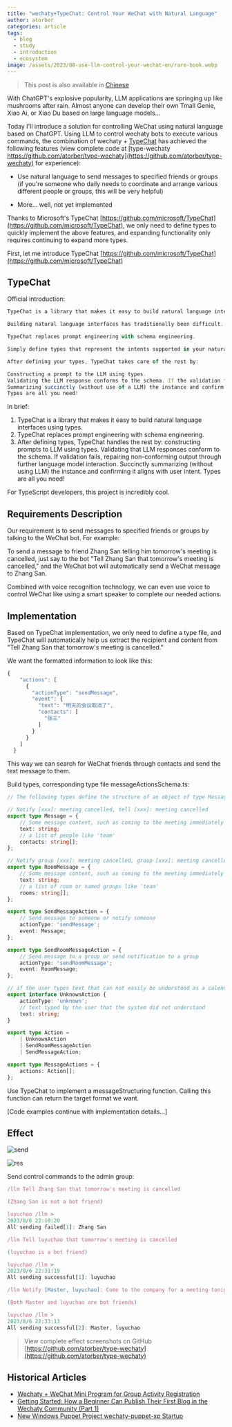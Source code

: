 ```yaml
---
title: "wechaty+TypeChat: Control Your WeChat with Natural Language"
author: atorber
categories: article
tags:
  - blog
  - study
  - introduction
  - ecosystem
image: /assets/2023/08-use-llm-control-your-wechat-en/rare-book.webp
---
```


> This post is also available in [Chinese](/2023/08/06/use-llm-control-your-wechat/)

With ChatGPT's explosive popularity, LLM applications are springing up like mushrooms after rain. Almost anyone can develop their own Tmall Genie, Xiao Ai, or Xiao Du based on large language models...

Today I'll introduce a solution for controlling WeChat using natural language based on ChatGPT. Using LLM to control wechaty bots to execute various commands, the combination of wechaty + [TypeChat](https://github.com/microsoft/TypeChat) has achieved the following features (view complete code at [type-wechaty https://github.com/atorber/type-wechaty](https://github.com/atorber/type-wechaty) for experience):

- Use natural language to send messages to specified friends or groups (if you're someone who daily needs to coordinate and arrange various different people or groups, this will be very helpful)

- More... well, not yet implemented

Thanks to Microsoft's TypeChat [https://github.com/microsoft/TypeChat](https://github.com/microsoft/TypeChat), we only need to define types to quickly implement the above features, and expanding functionality only requires continuing to expand more types.

First, let me introduce TypeChat [https://github.com/microsoft/TypeChat](https://github.com/microsoft/TypeChat)

## TypeChat

Official introduction:

```TypeScript
TypeChat is a library that makes it easy to build natural language interfaces using types.

Building natural language interfaces has traditionally been difficult. These apps often relied on complex decision trees to determine intent and collect the required inputs to take action. Large language models (LLMs) have made this easier by enabling us to take natural language input from a user and match to intent. This has introduced its own challenges including the need to constrain the model's reply for safety, structure responses from the model for further processing, and ensuring that the reply from the model is valid. Prompt engineering aims to solve these problems, but comes with a steep learning curve and increased fragility as the prompt increases in size.

TypeChat replaces prompt engineering with schema engineering.

Simply define types that represent the intents supported in your natural language application. That could be as simple as an interface for categorizing sentiment or more complex examples like types for a shopping cart or music application. For example, to add additional intents to a schema, a developer can add additional types into a discriminated union. To make schemas hierarchical, a developer can use a "meta-schema" to choose one or more sub-schemas based on user input.

After defining your types, TypeChat takes care of the rest by:

Constructing a prompt to the LLM using types.
Validating the LLM response conforms to the schema. If the validation fails, repair the non-conforming output through further language model interaction.
Summarizing succinctly (without use of a LLM) the instance and confirm that it aligns with user intent.
Types are all you need!
```

In brief:

1. TypeChat is a library that makes it easy to build natural language interfaces using types.
2. TypeChat replaces prompt engineering with schema engineering.
3. After defining types, TypeChat handles the rest by: constructing prompts to LLM using types. Validating that LLM responses conform to the schema. If validation fails, repairing non-conforming output through further language model interaction. Succinctly summarizing (without using LLM) the instance and confirming it aligns with user intent. Types are all you need!

For TypeScript developers, this project is incredibly cool.

## Requirements Description

Our requirement is to send messages to specified friends or groups by talking to the WeChat bot. For example:

To send a message to friend Zhang San telling him tomorrow's meeting is cancelled, just say to the bot "Tell Zhang San that tomorrow's meeting is cancelled," and the WeChat bot will automatically send a WeChat message to Zhang San.

Combined with voice recognition technology, we can even use voice to control WeChat like using a smart speaker to complete our needed actions.

## Implementation

Based on TypeChat implementation, we only need to define a type file, and TypeChat will automatically help us extract the recipient and content from "Tell Zhang San that tomorrow's meeting is cancelled."

We want the formatted information to look like this:

```TypeScript
{
    "actions": [
      {
        "actionType": "sendMessage",
        "event": {
          "text": "明天的会议取消了",
          "contacts": [
            "张三"
          ]
        }
      }
    ]
  }
```

This way we can search for WeChat friends through contacts and send the text message to them.

Build types, corresponding type file messageActionsSchema.ts:

```TypeScript
// The following types define the structure of an object of type MessageActions that represents a list of requested message actions

// Notify [xxx]: meeting cancelled, tell [xxx]: meeting cancelled
export type Message = {
    // Some message content, such as coming to the meeting immediately and picking up the delivery at the door
    text: string;
    // a list of people like 'team'
    contacts: string[];
};

// Notify group [xxx]: meeting cancelled, group [xxx]: meeting cancelled
export type RoomMessage = {
    // Some message content, such as coming to the meeting immediately and picking up the delivery at the door
    text: string;
    // a list of room or named groups like 'team'
    rooms: string[];
};

export type SendMessageAction = {
    // Send message to someone or notify someone
    actionType: 'sendMessage';
    event: Message;
};

export type SendRoomMessageAction = {
    // Send message to a group or send notification to a group
    actionType: 'sendRoomMessage';
    event: RoomMessage;
};

// if the user types text that can not easily be understood as a calendar action, this action is used
export interface UnknownAction {
    actionType: 'unknown';
    // text typed by the user that the system did not understand
    text: string;
}

export type Action =
    | UnknownAction
    | SendRoomMessageAction
    | SendMessageAction;

export type MessageActions = {
    actions: Action[];
};
```

Use TypeChat to implement a messageStructuring function. Calling this function can return the target format we want.

[Code examples continue with implementation details...]

## Effect

![send](/assets/2023/08-use-llm-control-your-wechat-en/1.webp)

![res](/assets/2023/08-use-llm-control-your-wechat-en/2.webp)

Send control commands to the admin group:

```TypeScript
/llm Tell Zhang San that tomorrow's meeting is cancelled

(Zhang San is not a bot friend)

luyuchao /llm >
2023/8/6 22:10:20
All sending failed[1]: Zhang San
```

```TypeScript
/llm Tell luyuchao that tomorrow's meeting is cancelled

(luyuchao is a bot friend)

luyuchao /llm >
2023/8/6 22:31:19
All sending successful[1]: luyuchao
```

```TypeScript
/llm Notify [Master, luyuchao]: Come to the company for a meeting tonight

(Both Master and luyuchao are bot friends)

luyuchao /llm >
2023/8/6 22:33:13
All sending successful[2]: Master, luyuchao
```

> View complete effect screenshots on GitHub [https://github.com/atorber/type-wechaty](https://github.com/atorber/type-wechaty)

## Historical Articles

- [Wechaty + WeChat Mini Program for Group Activity Registration](https://wechaty.js.org/2021/03/17/node-wechaty-and-wechaty-puppet-padlocal/)
- [Getting Started: How a Beginner Can Publish Their First Blog in the Wechaty Community (Part 1)](https://wechaty.js.org/2021/04/22/how-to-publish-blog-on-wechaty/)
- [New Windows Puppet Project wechaty-puppet-xp Startup](https://wechaty.js.org/2021/07/13/wechaty-puppet-xp-start-up/)
